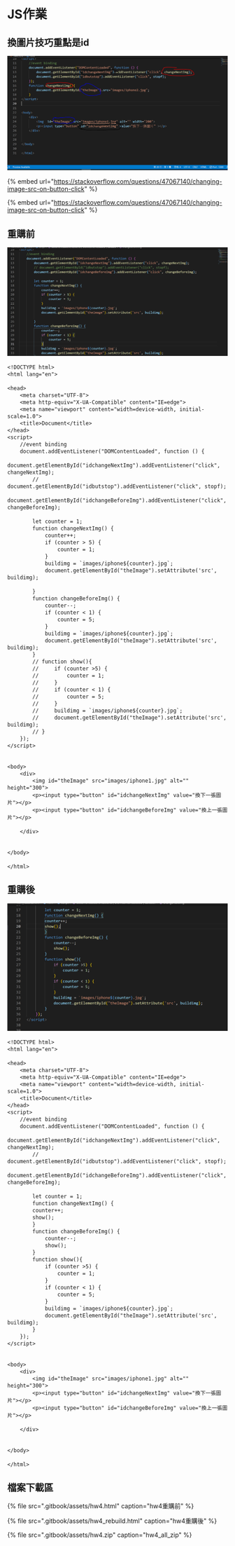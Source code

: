 # JS作業

## 換圖片技巧重點是id

![](.gitbook/assets/image%20%2858%29.png)

{% embed url="https://stackoverflow.com/questions/47067140/changing-image-src-on-button-click" %}

{% embed url="https://stackoverflow.com/questions/47067140/changing-image-src-on-button-click" %}

## 重購前

![](.gitbook/assets/image%20%2859%29.png)

```markup
<!DOCTYPE html>
<html lang="en">

<head>
    <meta charset="UTF-8">
    <meta http-equiv="X-UA-Compatible" content="IE=edge">
    <meta name="viewport" content="width=device-width, initial-scale=1.0">
    <title>Document</title>
</head>
<script>
    //event binding
    document.addEventListener("DOMContentLoaded", function () {
        document.getElementById("idchangeNextImg").addEventListener("click", changeNextImg);
        // document.getElementById("idbutstop").addEventListener("click", stopf);
        document.getElementById("idchangeBeforeImg").addEventListener("click", changeBeforeImg);

        let counter = 1;
        function changeNextImg() {
            counter++;
            if (counter > 5) {
                counter = 1;
            }
            buildimg = `images/iphone${counter}.jpg`;
            document.getElementById("theImage").setAttribute('src', buildimg);

        }
        function changeBeforeImg() {
            counter--;
            if (counter < 1) {
                counter = 5;
            }
            buildimg = `images/iphone${counter}.jpg`;
            document.getElementById("theImage").setAttribute('src', buildimg);
        }
        // function show(){
        //     if (counter >5) {
        //         counter = 1;
        //     } 
        //     if (counter < 1) {
        //         counter = 5;
        //     }
        //     buildimg = `images/iphone${counter}.jpg`;
        //     document.getElementById("theImage").setAttribute('src', buildimg);
        // }
    });
</script>


<body>
    <div>
        <img id="theImage" src="images/iphone1.jpg" alt="" height="300">
        <p><input type="button" id="idchangeNextImg" value="換下一張圖片"></p>
        <p><input type="button" id="idchangeBeforeImg" value="換上一張圖片"></p>

    </div>


</body>

</html>
```

## 重購後

![](.gitbook/assets/image%20%2857%29.png)

```markup
<!DOCTYPE html>
<html lang="en">

<head>
    <meta charset="UTF-8">
    <meta http-equiv="X-UA-Compatible" content="IE=edge">
    <meta name="viewport" content="width=device-width, initial-scale=1.0">
    <title>Document</title>
</head>
<script>
    //event binding
    document.addEventListener("DOMContentLoaded", function () {
        document.getElementById("idchangeNextImg").addEventListener("click", changeNextImg);
        // document.getElementById("idbutstop").addEventListener("click", stopf);
        document.getElementById("idchangeBeforeImg").addEventListener("click", changeBeforeImg);

        let counter = 1;
        function changeNextImg() {
        counter++;
        show();
        }
        function changeBeforeImg() {
            counter--;
            show();
        }
        function show(){
            if (counter >5) {
                counter = 1;
            } 
            if (counter < 1) {
                counter = 5;
            }
            buildimg = `images/iphone${counter}.jpg`;
            document.getElementById("theImage").setAttribute('src', buildimg);
        }
    });
</script>


<body>
    <div>
        <img id="theImage" src="images/iphone1.jpg" alt=""  height="300">
        <p><input type="button" id="idchangeNextImg" value="換下一張圖片"></p>
        <p><input type="button" id="idchangeBeforeImg" value="換上一張圖片"></p>

    </div>


</body>

</html>
```

## 檔案下載區

{% file src=".gitbook/assets/hw4.html" caption="hw4重購前" %}

{% file src=".gitbook/assets/hw4\_rebuild.html" caption="hw4重購後" %}

{% file src=".gitbook/assets/hw4.zip" caption="hw4\_all\_zip" %}


